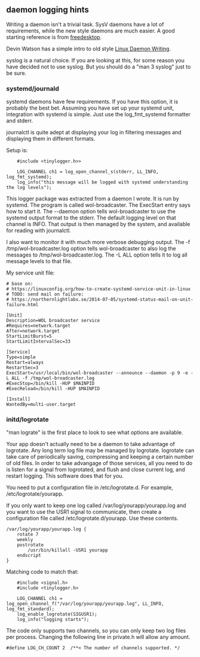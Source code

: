 ## daemon logging hints

Writing a daemon isn't a trivial task. SysV daemons have a lot of requirements,
while the new style daemons are much easier. A good starting reference is
from [freedesktop](https://www.freedesktop.org/software/systemd/man/daemon.html).

Devin Watson has a simple intro to old style 
[Linux Daemon Writing](http://www.netzmafia.de/skripten/unix/linux-daemon-howto.html).

syslog is a natural choice. If you are looking at this, for some reason you
have decided not to use syslog. But you should do a "man 3 syslog" just to be sure.


### systemd/journald

systemd daemons have few requirements. If you have this option, it is probably
the best bet. Assuming you have set up your systemd unit, integration with
systemd is simple. Just use the log_fmt_systemd formatter and stderr.

journalctl is quite adept at displaying your log in filtering messages and
displaying them in different formats.

Setup is:
```{.c}
	#include <tinylogger.h>>

	LOG_CHANNEL ch1 = log_open_channel_s(stderr, LL_INFO, log_fmt_systemd);
    log_info("this message will be logged with systemd understanding the log levels");

```
This logger package was extracted from a daemon I wrote. It is run by systemd.
The program is called wol-broadcaster. The ExecStart entry says how to start
it. The --daemon option tells wol-broadcaster to use the systemd output format
to the stderr. The default logging level on that channel is INFO. That output
is then managed by the system, and available for reading with journalctl.

I also want to monitor it with much more verbose debugging output. The
-f /tmp/wol-broadcaster.log option tells wol-broadcaster to also log the
messages to /tmp/wol-broadcaster.log. The -L ALL option tells it to log all
message levels to that file.

My service unit file:

```
# base on:
# https://linuxconfig.org/how-to-create-systemd-service-unit-in-linux
# TODO: send mail on failure:
# https://northernlightlabs.se/2014-07-05/systemd-status-mail-on-unit-failure.html

[Unit]
Description=WOL broadcaster service
#Requires=network.target
After=network.target
StartLimitBurst=5
StartLimitIntervalSec=33

[Service]
Type=simple
Restart=always
RestartSec=3
ExecStart=/usr/local/bin/wol-broadcaster --announce --daemon -p 9 -e -L ALL -f /tmp/wol-broadcaster.log
#ExecStop=/bin/kill -HUP $MAINPID
#ExecReload=/bin/kill -HUP $MAINPID

[Install]
WantedBy=multi-user.target

```

### initd/logrotate

"man lograte" is the first place to look to see what options are available.

Your app doesn't actually need to be a daemon to take advantage of logrotate.
Any long term log file may be managed by logrotate. logrotate can take care
of periodically saving, compressing and keeping a certain number of old files.
In order to take advangage of those services, all you need to do is listen for
a signal from logrotated, and flush and close current log, and restart logging.
This software does that for you.

You need to put a configuration file in /etc/logrotate.d. For example,
/etc/logrotate/yourapp.

If you only want to keep one log called /var/log/yourapp/yourapp.log and you
want to use the USR1 signal to communicate, then create a configuration file
called /etc/logrotate.d/yourapp. Use these contents.
```
/var/log/yourapp/yourapp.log {
    rotate 7
    weekly
    postrotate
        /usr/bin/killall -USR1 yourapp
    endscript
}
```

Matching code to match that: 

```
	#include <signal.h>
	#include <tinylogger.h>

    LOG_CHANNEL ch1 = log_open_channel_f("/var/log/yourapp/yourapp.log", LL_INFO, log_fmt_standard);
    log_enable_logrotate(SIGUSR1);
    log_info("logging starts");
```

The code only supports two channels, so you can only keep two log files per
process. Changing the following line in private.h will allow any amount.
```
#define LOG_CH_COUNT 2  /**< The number of channels supported. */
```
